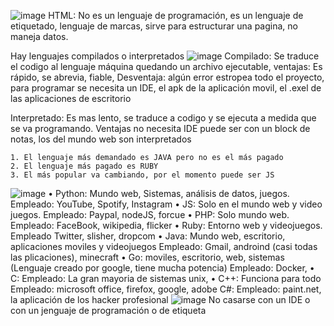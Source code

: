 ![image](https://user-images.githubusercontent.com/82009638/192127849-de850423-cce0-45ae-94ee-d8018457a21d.png)
HTML: No es un lenguaje de programación, es un lenguaje de etiquetado, lenguaje de marcas, sirve para estructurar una pagina, no maneja datos.

Hay lenguajes compilados o interpretados 
![image](https://user-images.githubusercontent.com/82009638/192127865-c47b3156-0eb5-4962-84fb-3e45cb27f175.png)
Compilado: Se traduce el codigo al lenguaje máquina quedando un archivo ejecutable, ventajas: Es rápido, se abrevia, fiable,  Desventaja: algún error estropea todo el proyecto, para programar se necesita un IDE, el apk de la aplicación movil, el .exel de las aplicaciones de escritorio

Interpretado: Es mas lento, se traduce a codigo y se ejecuta a medida que se va programando. Ventajas no necesita IDE puede ser con un block de notas, los del mundo web son interpretados 

	1. El lenguaje más demandado es JAVA pero no es el más pagado
	2. El lenguaje más pagado es RUBY 
	3. El más popular va cambiando, por el momento puede ser JS
![image](https://user-images.githubusercontent.com/82009638/192127873-7adf5316-8f2b-44c9-8b1a-721c3c24fc86.png)
	• Python: Mundo web, Sistemas, análisis de datos,  juegos. Empleado: YouTube, Spotify, Instagram
	• JS: Solo en el mundo web y video juegos. Empleado: Paypal, nodeJS, forcue
	• PHP: Solo mundo web. Empleado: FaceBook, wikipedia, flicker
	• Ruby: Entorno web y videojuegos. Empleado Twitter, slisher, dropcom
	• Java: Mundo web, escritorio, aplicaciones moviles y videojuegos Empleado: Gmail, androind (casi todas las plicaciones), minecraft
	• Go: moviles, escritorio, web, sistemas (Lenguaje creado por google, tiene mucha potencia) Empleado: Docker, 
	• C: Empleado: La gran mayoria de sistemas unix, 
	• C++: Funciona para todo Empleado: microsoft office, firefox, google, adobe
C#: Empleado: paint.net, la aplicación de los hacker profesional
![image](https://user-images.githubusercontent.com/82009638/192127888-7bc573d7-bb99-4d6c-8a99-da64a568b9ed.png)
No casarse con un IDE o con un jenguaje de programación o de etiqueta



